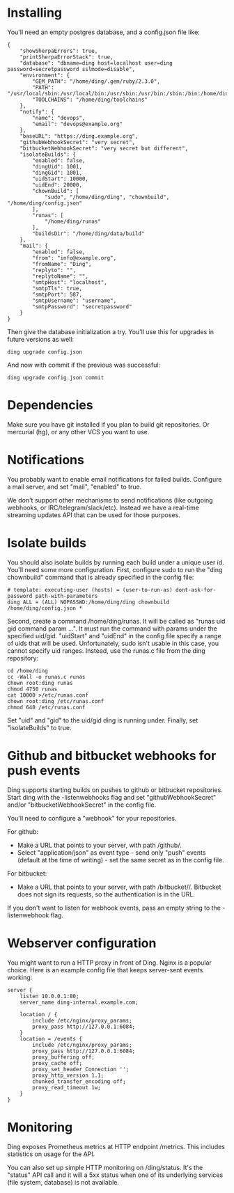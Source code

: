 # Installing

You'll need an empty postgres database, and a config.json file like:

	{
		"showSherpaErrors": true,
		"printSherpaErrorStack": true,
		"database": "dbname=ding host=localhost user=ding password=secretpassword sslmode=disable",
		"environment": {
			"GEM_PATH": "/home/ding/.gem/ruby/2.3.0",
			"PATH": "/usr/local/sbin:/usr/local/bin:/usr/sbin:/usr/bin:/sbin:/bin:/home/ding/node_modules/.bin/:/home/ding/.gem/ruby/2.3.0/bin:/home/ding/toolchains/bin",
			"TOOLCHAINS": "/home/ding/toolchains"
		},
		"notify": {
			"name": "devops",
			"email": "devops@example.org"
		},
		"baseURL": "https://ding.example.org",
		"githubWebhookSecret": "very secret",
		"bitbucketWebhookSecret": "very secret but different",
		"isolateBuilds": {
			"enabled": false,
			"dingUid": 1001,
			"dingGid": 1001,
			"uidStart": 10000,
			"uidEnd": 20000,
			"chownBuild": [
				"sudo", "/home/ding/ding", "chownbuild", "/home/ding/config.json"
			],
			"runas": [
				"/home/ding/runas"
			],
			"buildsDir": "/home/ding/data/build"
		},
		"mail": {
			"enabled": false,
			"from": "info@example.org",
			"fromName": "Ding",
			"replyto": "",
			"replytoName": "",
			"smtpHost": "localhost",
			"smtpTls": true,
			"smtpPort": 587,
			"smtpUsername": "username",
			"smtpPassword": "secretpassword"
		}
	}

Then give the database initialization a try.
You'll use this for upgrades in future versions as well:

	ding upgrade config.json

And now with commit if the previous was successful:

	ding upgrade config.json commit


# Dependencies

Make sure you have git installed if you plan to build git repositories.
Or mercurial (hg), or any other VCS you want to use.


# Notifications

You probably want to enable email notifications for failed builds.
Configure a mail server, and set "mail", "enabled" to true.

We don't support other mechanisms to send notifications (like
outgoing webhooks, or IRC/telegram/slack/etc). Instead we have a
real-time streaming updates API that can be used for those purposes.


# Isolate builds

You should also isolate builds by running each build under a unique user id.
You'll need some more configuration.
First, configure sudo to run the "ding chownbuild" command that is
already specified in the config file:

	# template: executing-user (hosts) = (user-to-run-as) dont-ask-for-password path-with-parameters
	ding ALL = (ALL) NOPASSWD:/home/ding/ding chownbuild /home/ding/config.json *

Second, create a command /home/ding/runas. It will be called as
"runas uid gid command param ...". It must run the command with
params under the specified uid/gid. "uidStart" and "uidEnd"
in the config file specify a range of uids that will be used.
Unfortunately, sudo isn't usable in this case, you cannot specify
uid ranges. Instead, use the runas.c file from the ding repository:

	cd /home/ding
	cc -Wall -o runas.c runas
	chown root:ding runas
	chmod 4750 runas
	cat 10000 >/etc/runas.conf
	chown root:ding /etc/runas.conf
	chmod 640 /etc/runas.conf

Set "uid" and "gid" to the uid/gid ding is running under.
Finally, set "isolateBuilds" to true.


# Github and bitbucket webhooks for push events

Ding supports starting builds on pushes to github or bitbucket
repositories.  Start ding with the -listenwebhooks flag and set
"githubWebhookSecret" and/or "bitbucketWebhookSecret" in the config
file.

You'll need to configure a "webhook" for your repositories.

For github:

- Make a URL that points to your server, with path /github/<repoName>.
- Select "application/json" as event type - send only "push" events
(default at the time of writing) - set the same secret as in the
config file.

For bitbucket:

- Make a URL that points to your server, with path
/bitbucket/<repoName>/<bitbucketWebhookSecret>. Bitbucket does not
sign its requests, so the authentication is in the URL.

If you don't want to listen for webhook events, pass an empty string
to the -listenwebhook flag.


# Webserver configuration

You might want to run a HTTP proxy in front of Ding. Nginx is a
popular choice. Here is an example config file that keeps server-sent
events working:

	server {
		listen 10.0.0.1:80;
		server_name ding-internal.example.com;

		location / {
			include /etc/nginx/proxy_params;
			proxy_pass http://127.0.0.1:6084;
		}
		location = /events {
			include /etc/nginx/proxy_params;
			proxy_pass http://127.0.0.1:6084;
			proxy_buffering off;
			proxy_cache off;
			proxy_set_header Connection '';
			proxy_http_version 1.1;
			chunked_transfer_encoding off;
			proxy_read_timeout 1w;
		}
	}


# Monitoring

Ding exposes Prometheus metrics at HTTP endpoint /metrics.
This includes statistics on usage for the API.

You can also set up simple HTTP monitoring on /ding/status. It's
the "status" API call and it will a 5xx status when one of its
underlying services (file system, database) is not available.
